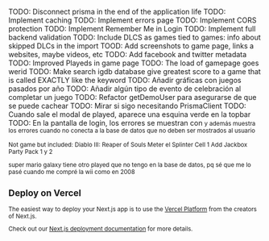 TODO: Disconnect prisma in the end of the application life
TODO: Implement caching
TODO: Implement errors page
TODO: Implement CORS protection
TODO: Implement Remember Me in Login
TODO: Implement full backend validation
TODO: Include DLCS as games tied to games: info about skipped DLCs in the import
TOOD: Add screenshots to game page, links a websites, maybe videos, etc
TODO: Add facebook and twitter metadata
TODO: Improved Playeds in game page
TODO: The load of gamepage goes werid
TODO: Make search igdb database give greatest score to a game that is called EXACTLY like the keyword
TODO: Añadir gráficas con juegos pasados por año
TODO: Añadir algún tipo de evento de celebración al completar un juego
TODO: Refactor getDemoUser para asegurarse de que se puede cachear
TODO: Mirar si sigo necesitando PrismaClient
TODO: Cuando sale el modal de played, aparece una esquina verde en la topbar
TODO: En la pantalla de login, los errores se muestran con <small> y además muestra los errores cuando no conecta a la base de datos que no deben ser mostrados al usuario

Not game but included:
Diablo III: Reaper of Souls
Meter el Splinter Cell 1
Add Jackbox Party Pack 1 y 2

super mario galaxy tiene otro played que no tengo en la base de datos, pq sé que me lo pasé cuando me compré la wii como en 2008

## Deploy on Vercel

The easiest way to deploy your Next.js app is to use the [Vercel Platform](https://vercel.com/new?utm_medium=default-template&filter=next.js&utm_source=create-next-app&utm_campaign=create-next-app-readme) from the creators of Next.js.

Check out our [Next.js deployment documentation](https://nextjs.org/docs/deployment) for more details.
